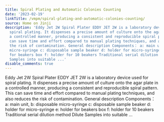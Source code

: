 ```yaml
---
title: Spiral Plating and Automatic Colonies Counting
date: '2023-02-19'
linkTitle: /vmpm/spiral-plating-and-automatic-colonies-counting/
source: Home on Jinji
description: 'Eddy Jet 2W Spiral Plater EDDY JET 2W is a laboratory device used for
  spiral plating. It dispenses a precise amount of culture onto the agar plate in
  a controlled manner, producing a consistent and reproducible spiral pattern. This
  can save time and effort compared to manual plating techniques, and also reduces
  the risk of contamination. General description Components： a: main unit, b: disposable
  micro-syringe c: disposable sample beaker d: holder for micro-syringe e: holder
  for beakers box f: holder for 10 beakers Traditional serial dilution method Dilute
  Samples into suitable ...'
disable_comments: true
---
```

Eddy Jet 2W Spiral Plater EDDY JET 2W is a laboratory device used for spiral plating. It dispenses a precise amount of culture onto the agar plate in a controlled manner, producing a consistent and reproducible spiral pattern. This can save time and effort compared to manual plating techniques, and also reduces the risk of contamination. General description Components： a: main unit, b: disposable micro-syringe c: disposable sample beaker d: holder for micro-syringe e: holder for beakers box f: holder for 10 beakers Traditional serial dilution method Dilute Samples into suitable ...